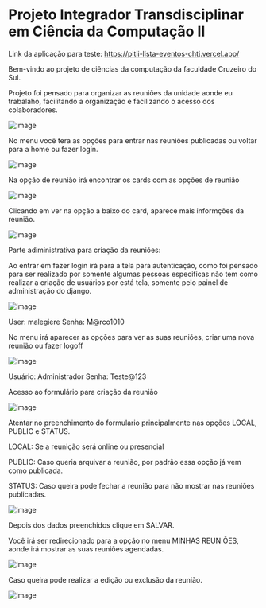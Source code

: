 # Projeto Integrador Transdisciplinar em Ciência da Computação II

Link da aplicação para teste: https://pitii-lista-eventos-chtj.vercel.app/

Bem-vindo ao projeto de ciências da computação da faculdade Cruzeiro do Sul.

Projeto foi pensado para organizar as reuniões da unidade aonde eu trabalaho, facilitando a organização e facilizando o acesso dos colaboradores.


![image](https://user-images.githubusercontent.com/27151928/204144562-7d078ba8-0907-4b68-9a24-eeec6f9e7b61.png)




No menu você tera as opções para entrar nas reuniões publicadas ou voltar para a home ou fazer login.

![image](https://user-images.githubusercontent.com/27151928/204143737-e2d8614c-ec13-4cac-a2c1-70d8b3a834df.png)


Na opção de reunião irá encontrar os cards com as opções de reunião

![image](https://user-images.githubusercontent.com/27151928/204143835-16a6c0ab-355a-4596-8edf-5e59d979cd73.png)


Clicando em ver na opção a baixo do card, aparece mais informções da reunião.

![image](https://user-images.githubusercontent.com/27151928/204144159-40d54335-36bd-45be-86ba-1350b0d6ba00.png)


Parte adiministrativa para criação da reuniões:

Ao entrar em fazer login irá para a tela para autenticação, como foi pensado para ser realizado por somente algumas pessoas especificas não tem como realizar a criação de usuários por está tela, somente pelo painel de administração do django.

![image](https://user-images.githubusercontent.com/27151928/204144631-8f693f17-02a5-4cb5-8b23-4d83d1bb0ca0.png)

User: malegiere
Senha: M@rco1010

No menu irá aparecer as opções para ver as suas reuniões, criar uma nova reunião ou fazer logoff

![image](https://user-images.githubusercontent.com/27151928/204144967-94691a9f-2b4d-4418-9c28-902dabd9282b.png)

Usuário: Administrador
Senha: Teste@123

Acesso ao formulário para criação da reunião

![image](https://user-images.githubusercontent.com/27151928/204145066-78ef8377-c9c1-4f0c-98af-dd57e2c36f95.png)


Atentar no preenchimento do formulario principalmente nas opções LOCAL, PUBLIC e STATUS.

LOCAL: Se a reunição será online ou presencial

PUBLIC: Caso queria arquivar a reunião, por padrão essa opção já vem como publicada.

STATUS: Caso queira pode fechar a reunião para não mostrar nas reuniões publicadas.

![image](https://user-images.githubusercontent.com/27151928/204145153-37ddea89-cba4-4824-a417-733492033313.png)

Depois dos dados preenchidos clique em SALVAR.

Você irá ser redirecionado para a opção no menu MINHAS REUNIÕES, aonde irá mostrar as suas reuniões agendadas.

![image](https://user-images.githubusercontent.com/27151928/204145322-1646af11-0f00-493c-ba16-a2fd3b6c181f.png)

Caso queira pode realizar a edição ou exclusão da reunião.

![image](https://user-images.githubusercontent.com/27151928/204145386-f4275a50-b5a3-4b0c-8c65-71f9ddf657df.png)

